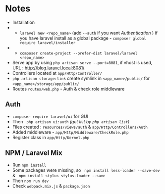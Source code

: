 # Notes

- Installation
- - `laravel new <repo_name>` (add `--auth` if you want *Authentication* ) if you have laravel install as a global package - `composer global require laravel/installer`
- - `composer create-project --prefer-dist laravel/laravel <repo_name>`
- Serve app by using `php artisan serve --port=8081`, if vhost is used, URL : http://blog.laravel.local:8081/
- Controllers located at `app/Http/Controller/`
- `php artisan storage:link` create symlink in `<app_name>/public/` for `<app_name>/storage/app/public/`
- Routes `routes/web.php` - Auth & check role middleware

## Auth

- `composer require laravel/ui` for GUI
- Then ` php artisan ui:auth` *(get list by `php artisan list`)*
- Files created : `resources/views/auth` & `app/Http/Controllers/Auth`
- Added middleware - `app/Http/Middleware/CheckRole.php`
- Register class in `app/Http/Kernel.php`

## NPM / Laravel Mix

- Run `npm install`
- Some packages were missing, so ` npm install less-loader --save-dev` & ` npm install stylus stylus-loader --save`
- Then `npm run dev`
- Check `webpack.mix.js` & `package.json`
